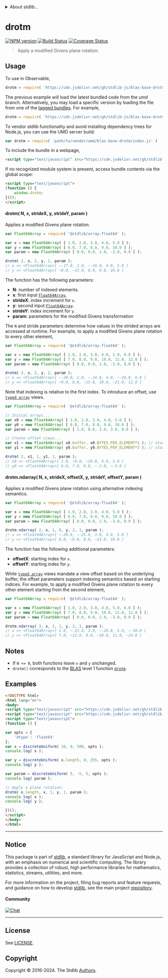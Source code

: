 <!--

@license Apache-2.0

Copyright (c) 2024 The Stdlib Authors.

Licensed under the Apache License, Version 2.0 (the "License");
you may not use this file except in compliance with the License.
You may obtain a copy of the License at

   http://www.apache.org/licenses/LICENSE-2.0

Unless required by applicable law or agreed to in writing, software
distributed under the License is distributed on an "AS IS" BASIS,
WITHOUT WARRANTIES OR CONDITIONS OF ANY KIND, either express or implied.
See the License for the specific language governing permissions and
limitations under the License.

-->


<details>
  <summary>
    About stdlib...
  </summary>
  <p>We believe in a future in which the web is a preferred environment for numerical computation. To help realize this future, we've built stdlib. stdlib is a standard library, with an emphasis on numerical and scientific computation, written in JavaScript (and C) for execution in browsers and in Node.js.</p>
  <p>The library is fully decomposable, being architected in such a way that you can swap out and mix and match APIs and functionality to cater to your exact preferences and use cases.</p>
  <p>When you use stdlib, you can be absolutely certain that you are using the most thorough, rigorous, well-written, studied, documented, tested, measured, and high-quality code out there.</p>
  <p>To join us in bringing numerical computing to the web, get started by checking us out on <a href="https://github.com/stdlib-js/stdlib">GitHub</a>, and please consider <a href="https://opencollective.com/stdlib">financially supporting stdlib</a>. We greatly appreciate your continued support!</p>
</details>

# drotm

[![NPM version][npm-image]][npm-url] [![Build Status][test-image]][test-url] [![Coverage Status][coverage-image]][coverage-url] <!-- [![dependencies][dependencies-image]][dependencies-url] -->

> Apply a modified Givens plane rotation.



<section class="usage">

## Usage

To use in Observable,

```javascript
drotm = require( 'https://cdn.jsdelivr.net/gh/stdlib-js/blas-base-drotm@umd/browser.js' )
```
The previous example will load the latest bundled code from the umd branch. Alternatively, you may load a specific version by loading the file from one of the [tagged bundles](https://github.com/stdlib-js/blas-base-drotm/tags). For example,

```javascript
drotm = require( 'https://cdn.jsdelivr.net/gh/stdlib-js/blas-base-drotm@v0.1.0-umd/browser.js' )
```

To vendor stdlib functionality and avoid installing dependency trees for Node.js, you can use the UMD server build:

```javascript
var drotm = require( 'path/to/vendor/umd/blas-base-drotm/index.js' )
```

To include the bundle in a webpage,

```html
<script type="text/javascript" src="https://cdn.jsdelivr.net/gh/stdlib-js/blas-base-drotm@umd/browser.js"></script>
```

If no recognized module system is present, access bundle contents via the global scope:

```html
<script type="text/javascript">
(function () {
    window.drotm;
})();
</script>
```

#### drotm( N, x, strideX, y, strideY, param )

Applies a modified Givens plane rotation.

```javascript
var Float64Array = require( '@stdlib/array-float64' );

var x = new Float64Array( [ 1.0, 2.0, 3.0, 4.0, 5.0 ] );
var y = new Float64Array( [ 6.0, 7.0, 8.0, 9.0, 10.0 ] );
var param = new Float64Array( [ 0.0, 0.0, 2.0, -3.0, 0.0 ] );

drotm( 2, x, 2, y, 1, param );
// x => <Float64Array>[ ~-17.0, 2.0, ~-18.0, 4.0, 5.0 ]
// y => <Float64Array>[ ~8.0, ~13.0, 8.0, 9.0, 10.0 ]
```

The function has the following parameters:

-   **N**: number of indexed elements.
-   **x**: first input [`Float64Array`][mdn-float64array].
-   **strideX**: index increment for `x`.
-   **y**: second input [`Float64Array`][mdn-float64array].
-   **strideY**: index increment for `y`.
-   **param**: parameters for the modified Givens transformation

The `N` and stride parameters determine how values in the strided arrays are accessed at runtime. For example, to apply a modified Givens plane rotation to every other element,

```javascript
var Float64Array = require( '@stdlib/array-float64' );

var x = new Float64Array( [ 1.0, 2.0, 3.0, 4.0, 5.0, 6.0 ] );
var y = new Float64Array( [ 7.0, 8.0, 9.0, 10.0, 11.0, 12.0 ] );
var param = new Float64Array( [ 0.0, 0.0, 2.0, -3.0, 0.0 ] );

drotm( 3, x, 2, y, 2, param );
// x => <Float64Array>[ ~-20.0, 2.0, ~-24.0, 4.0, ~-28.0, 6.0 ]
// y => <Float64Array>[ ~9.0, 8.0, ~15.0, 10.0, ~21.0, 12.0 ]
```

Note that indexing is relative to the first index. To introduce an offset, use [`typed array`][mdn-typed-array] views.

<!-- eslint-disable stdlib/capitalized-comments -->

```javascript
var Float64Array = require( '@stdlib/array-float64' );

// Initial arrays...
var x0 = new Float64Array( [ 1.0, 2.0, 3.0, 4.0, 5.0 ] );
var y0 = new Float64Array( [ 6.0, 7.0, 8.0, 9.0, 10.0 ] );
var param = new Float64Array( [ 1.0, 0.0, 2.0, 3.0, 0.0 ] );

// Create offset views...
var x1 = new Float64Array( x0.buffer, x0.BYTES_PER_ELEMENT*1 ); // start at 2nd element
var y1 = new Float64Array( y0.buffer, y0.BYTES_PER_ELEMENT*3 ); // start at 4th element

drotm( 2, x1, 1, y1, 1, param );
// x0 => <Float64Array>[ 1.0, ~9.0, ~10.0, 4.0, 5.0 ]
// y0 => <Float64Array>[ 6.0, 7.0, 8.0, ~-2.0, ~-3.0 ]
```

#### drotm.ndarray( N, x, strideX, offsetX, y, strideY, offsetY, param )

Applies a modified Givens plane rotation using alternative indexing semantics.

```javascript
var Float64Array = require( '@stdlib/array-float64' );

var x = new Float64Array( [ 1.0, 2.0, 3.0, 4.0, 5.0 ] );
var y = new Float64Array( [ 6.0, 7.0, 8.0, 9.0, 10.0 ] );
var param = new Float64Array( [ 0.0, 0.0, 2.0, -3.0, 0.0 ] );

drotm.ndarray( 2, x, 1, 0, y, 2, 1, param );
// x => <Float64Array>[ ~-20.0, ~-25.0, 3.0, 4.0, 5.0 ]
// y => <Float64Array>[ 6.0, ~9.0, 8.0, ~13.0, 10.0 ]
```

The function has the following additional parameters:

-   **offsetX**: starting index for `x`.
-   **offsetY**: starting index for `y`.

While [`typed array`][mdn-typed-array] views mandate a view offset based on the underlying buffer, the offset parameters support indexing semantics based on starting indices. For example, to apply a modified Givens plane rotation to every other element starting from the second element,

```javascript
var Float64Array = require( '@stdlib/array-float64' );

var x = new Float64Array( [ 1.0, 2.0, 3.0, 4.0, 5.0, 6.0 ] );
var y = new Float64Array( [ 7.0, 8.0, 9.0, 10.0, 11.0, 12.0 ] );
var param = new Float64Array( [ 0.0, 0.0, 2.0, -3.0, 0.0 ] );

drotm.ndarray( 3, x, 2, 1, y, 2, 1, param );
// x => <Float64Array>[ 1.0, ~-22.0, 3.0, ~-26.0, 5.0, ~-30.0 ]
// y => <Float64Array>[ 7.0, ~12.0, 9.0, ~18.0, 11.0, ~24.0 ]
```

</section>

<!-- /.usage -->

<section class="notes">

## Notes

-   If `N <= 0`, both functions leave `x` and `y` unchanged.
-   `drotm()` corresponds to the [BLAS][blas] level 1 function [`drotm`][drotm].

</section>

<!-- /.notes -->

<section class="examples">

## Examples

<!-- eslint no-undef: "error" -->

```html
<!DOCTYPE html>
<html lang="en">
<body>
<script type="text/javascript" src="https://cdn.jsdelivr.net/gh/stdlib-js/random-array-discrete-uniform@umd/browser.js"></script>
<script type="text/javascript" src="https://cdn.jsdelivr.net/gh/stdlib-js/blas-base-drotm@umd/browser.js"></script>
<script type="text/javascript">
(function () {

var opts = {
    'dtype': 'float64'
};
var x = discreteUniform( 10, 0, 500, opts );
console.log( x );

var y = discreteUniform( x.length, 0, 255, opts );
console.log( y );

var param = discreteUniform( 5, -5, 5, opts );
console.log( param );

// Apply a plane rotation:
drotm( x.length, x, 1, y, 1, param );
console.log( x );
console.log( y );

})();
</script>
</body>
</html>
```

</section>

<!-- /.examples -->

<!-- C interface documentation. -->



<!-- Section for related `stdlib` packages. Do not manually edit this section, as it is automatically populated. -->

<section class="related">

</section>

<!-- /.related -->

<!-- Section for all links. Make sure to keep an empty line after the `section` element and another before the `/section` close. -->


<section class="main-repo" >

* * *

## Notice

This package is part of [stdlib][stdlib], a standard library for JavaScript and Node.js, with an emphasis on numerical and scientific computing. The library provides a collection of robust, high performance libraries for mathematics, statistics, streams, utilities, and more.

For more information on the project, filing bug reports and feature requests, and guidance on how to develop [stdlib][stdlib], see the main project [repository][stdlib].

#### Community

[![Chat][chat-image]][chat-url]

---

## License

See [LICENSE][stdlib-license].


## Copyright

Copyright &copy; 2016-2024. The Stdlib [Authors][stdlib-authors].

</section>

<!-- /.stdlib -->

<!-- Section for all links. Make sure to keep an empty line after the `section` element and another before the `/section` close. -->

<section class="links">

[npm-image]: http://img.shields.io/npm/v/@stdlib/blas-base-drotm.svg
[npm-url]: https://npmjs.org/package/@stdlib/blas-base-drotm

[test-image]: https://github.com/stdlib-js/blas-base-drotm/actions/workflows/test.yml/badge.svg?branch=v0.1.0
[test-url]: https://github.com/stdlib-js/blas-base-drotm/actions/workflows/test.yml?query=branch:v0.1.0

[coverage-image]: https://img.shields.io/codecov/c/github/stdlib-js/blas-base-drotm/main.svg
[coverage-url]: https://codecov.io/github/stdlib-js/blas-base-drotm?branch=main

<!--

[dependencies-image]: https://img.shields.io/david/stdlib-js/blas-base-drotm.svg
[dependencies-url]: https://david-dm.org/stdlib-js/blas-base-drotm/main

-->

[chat-image]: https://img.shields.io/gitter/room/stdlib-js/stdlib.svg
[chat-url]: https://app.gitter.im/#/room/#stdlib-js_stdlib:gitter.im

[stdlib]: https://github.com/stdlib-js/stdlib

[stdlib-authors]: https://github.com/stdlib-js/stdlib/graphs/contributors

[umd]: https://github.com/umdjs/umd
[es-module]: https://developer.mozilla.org/en-US/docs/Web/JavaScript/Guide/Modules

[deno-url]: https://github.com/stdlib-js/blas-base-drotm/tree/deno
[deno-readme]: https://github.com/stdlib-js/blas-base-drotm/blob/deno/README.md
[umd-url]: https://github.com/stdlib-js/blas-base-drotm/tree/umd
[umd-readme]: https://github.com/stdlib-js/blas-base-drotm/blob/umd/README.md
[esm-url]: https://github.com/stdlib-js/blas-base-drotm/tree/esm
[esm-readme]: https://github.com/stdlib-js/blas-base-drotm/blob/esm/README.md
[branches-url]: https://github.com/stdlib-js/blas-base-drotm/blob/main/branches.md

[stdlib-license]: https://raw.githubusercontent.com/stdlib-js/blas-base-drotm/main/LICENSE

[blas]: http://www.netlib.org/blas

[drotm]: https://www.netlib.org/lapack/explore-html/d1/d45/group__rot_gae48ef017306866ac2d5a8c5a52617858.html#gae48ef017306866ac2d5a8c5a5261785

[mdn-float64array]: https://developer.mozilla.org/en-US/docs/Web/JavaScript/Reference/Global_Objects/Float64Array

[mdn-typed-array]: https://developer.mozilla.org/en-US/docs/Web/JavaScript/Reference/Global_Objects/TypedArray

</section>

<!-- /.links -->
